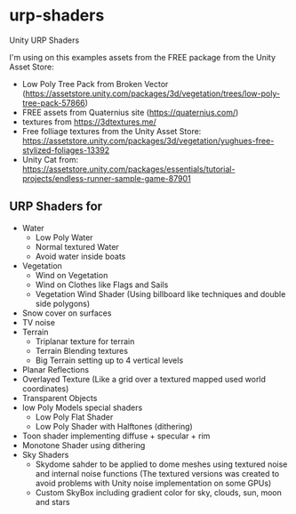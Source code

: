 # urp-shaders
 Unity URP Shaders

I'm using on this examples assets from the FREE package from the Unity Asset Store:

- Low Poly Tree Pack from Broken Vector (https://assetstore.unity.com/packages/3d/vegetation/trees/low-poly-tree-pack-57866)
- FREE assets from Quaternius site (https://quaternius.com/)
- textures from https://3dtextures.me/
- Free folliage textures from the Unity Asset Store: https://assetstore.unity.com/packages/3d/vegetation/yughues-free-stylized-foliages-13392
- Unity Cat from: https://assetstore.unity.com/packages/essentials/tutorial-projects/endless-runner-sample-game-87901

## URP Shaders for
- Water
  - Low Poly Water
  - Normal textured Water
  - Avoid water inside boats
- Vegetation  
  - Wind on Vegetation
  - Wind on Clothes like Flags and Sails
  - Vegetation Wind Shader (Using billboard like techniques and double side polygons)
- Snow cover on surfaces
- TV noise
- Terrain
  - Triplanar texture for terrain
  - Terrain Blending textures
  - Big Terrain setting up to 4 vertical levels 
- Planar Reflections
- Overlayed Texture (Like a grid over a textured mapped used world coordinates)
- Transparent Objects
- low Poly Models special shaders
  - Low Poly Flat Shader
  - Low Poly Shader with Halftones (dithering)
- Toon shader implementing diffuse + specular + rim
- Monotone Shader using dithering
- Sky Shaders
  - Skydome sahder to be applied to dome meshes using textured noise and internal noise functions (The textured versions was created to avoid problems with Unity noise implementation on some GPUs)
  - Custom SkyBox including gradient color for sky, clouds, sun, moon and stars
